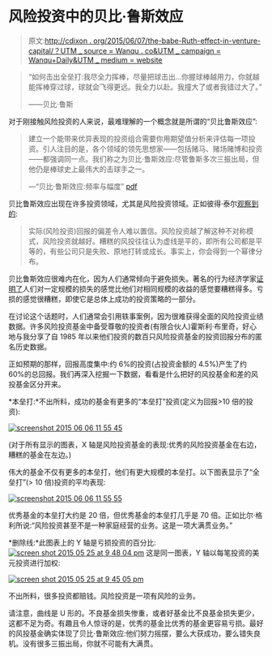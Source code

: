 # 风险投资中的贝比·鲁斯效应

> 原文:[http://cdixon . org/2015/06/07/the-babe-Ruth-effect-in-venture-capital/？UTM _ source = Wanqu . co&UTM _ campaign = Wanqu+Daily&UTM _ medium = website](http://cdixon.org/2015/06/07/the-babe-ruth-effect-in-venture-capital/?utm_source=wanqu.co&utm_campaign=Wanqu+Daily&utm_medium=website)

> “如何击出全垒打:我尽全力挥棒，尽量把球击出...你握球棒越用力，你就越能挥棒穿过球，球就会飞得更远。我全力以赴。我撞大了或者我错过大了。”
> 
> ——贝比·鲁斯

对于刚接触风险投资的人来说，最难理解的一个概念就是所谓的“贝比鲁斯效应”:

> 建立一个能带来优异表现的投资组合需要你用期望值分析来评估每一项投资。引人注目的是，各个领域的领先思想家——包括赌马、赌场赌博和投资——都强调同一点。我们称之为贝比·鲁斯效应:尽管鲁斯多次三振出局，但他仍是棒球史上最伟大的击球手之一。
> 
> —“贝比·鲁斯效应:频率与幅度” [pdf](http://turtletrader.com/pdfs/babe-ruth.pdf)

贝比鲁斯效应出现在许多投资领域，尤其是风险投资领域。正如彼得·泰尔[观察到的](http://25iq.com/2014/07/13/a-dozen-things-ive-learned-from-peter-thiel/):

> 实际(风险投资)回报的偏差令人难以置信。风险投资越了解这种不对称模式，风险投资就越好。糟糕的风投往往认为虚线是平的，即所有公司都是平等的，有些公司只是失败、原地打转或成长。事实上，你会得到一个幂律分布。

贝比鲁斯效应很难内在化，因为人们通常倾向于避免损失。著名的行为经济学家[证明了](http://en.wikipedia.org/wiki/Loss_aversion)人们对一定规模的损失的感觉比他们对相同规模的收益的感觉要糟糕得多。亏损的感觉很糟糕，即使它是总体上成功的投资策略的一部分。

在讨论这个话题时，人们通常会引用轶事案例，因为很难获得全面的风险投资业绩数据。许多风险投资基金中备受尊敬的投资者(有限合伙人)霍斯利·布里奇，好心地与我分享了自 1985 年以来他们投资的数百只风险投资基金的投资回报分布的匿名历史数据。

正如预期的那样，回报高度集中:约 6%的投资(占投资金额的 4.5%)产生了约 60%的总回报。我们再深入挖掘一下数据，看看是什么把好的风投基金和差的风投基金区分开来。

*本垒打:*不出所料，成功的基金有更多的“本垒打”投资(定义为回报>10 倍的投资):

[![screenshot 2015 06 06 11 55 45](../Images/b9ab6902cc67702f20ac47a2f46fe5c3.png "screenshot 2015 06 06 11 55 45")](images/screenshot-2015-06-06-11-55-45.png)

(对于所有显示的图表，X 轴是风险投资基金的表现:优秀的风险投资基金在右边，糟糕的基金在左边。)

伟大的基金不仅有更多的本垒打，他们有更大规模的本垒打。以下图表显示了“全垒打”(> 10 倍)投资的平均表现:

[![screenshot 2015 06 06 11 55 55](../Images/1e62332eb87ca69d9153db11332ac635.png "screenshot 2015 06 06 11 55 55")](images/screenshot-2015-06-06-11-55-55.png)

优秀基金的本垒打大约是 20 倍，但优秀基金的本垒打几乎是 70 倍。正如比尔·格利所说:“风险投资甚至不是一种家庭经营的业务。这是一项大满贯业务。”

*删除线:*此图表上的 Y 轴是亏损投资的百分比: [![screen shot 2015 05 25 at 9 48 04 pm](../Images/af242aa01b00cb5b450b9fafe1b55b7c.png "screen shot 2015 05 25 at 9 48 04 pm")](images/screen-shot-2015-05-25-at-9-48-04-pm.png) 这是同一图表，Y 轴以每笔投资的美元投资进行加权:

[![screen shot 2015 05 25 at 9 45 05 pm](../Images/d55fd257fde1026ffb131f20c3df9472.png "screen shot 2015 05 25 at 9 45 05 pm")](/static/4ce52870185b61838bc37f4e0d0a560f/4db5f/screen-shot-2015-05-25-at-9-45-05-pm.png)

不出所料，很多投资都赔钱。风险投资是一项有风险的业务。

请注意，曲线是 U 形的。不良基金损失惨重，或者好基金比不良基金损失更少，这都不足为奇。有趣且令人惊讶的是，优秀的基金比优秀的基金更容易亏损。最好的风投基金确实体现了贝比·鲁斯效应:他们努力摇摆，要么大获成功，要么错失良机。没有很多三振出局，你就不可能有大满贯。